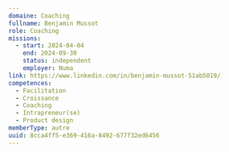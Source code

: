 ```yaml
---
domaine: Coaching
fullname: Benjamin Mussot
role: Coaching
missions:
  - start: 2024-04-04
    end: 2024-09-30
    status: independent
    employer: Numa
link: https://www.linkedin.com/in/benjamin-mussot-51ab5019/
competences:
  - Facilitation
  - Croissance
  - Coaching
  - Intrapreneur(se)
  - Product design
memberType: autre
uuid: 8cca4ff5-e369-416a-8492-677f32ed6456
---
```

